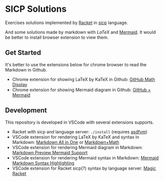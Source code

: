 # SICP Solutions

Exercises solutions implemented by [Racket](https://racket-lang.org/) in [sicp](https://pkgs.racket-lang.org/package/sicp) language.

And some solutions made by markdown with $LaTeX$ and [Mermaid](https://mermaidjs.github.io). 
It would be better to install browser extension to view them.

## Get Started

It's better to use the extensions below for chrome browser to read the Markdown in Github.
- Chrome extension for showing LaTeX by KaTeX in Github: [GitHub Math Display](https://chrome.google.com/webstore/detail/github-math-display/cgolaobglebjonjiblcjagnpmdmlgmda)
- Chrome extension for showing Mermaid diagram in Github: [GitHub + Mermaid](https://chrome.google.com/webstore/detail/github-%2B-mermaid/goiiopgdnkogdbjmncgedmgpoajilohe)

## Development

This repository is developed in VSCode with several extensions supports.

- Racket with sicp and language server: `./install` (requires [asdfvm](https://asdf-vm.com/))
- VSCode extension for rendering LaTeX by KaTeX and syntax in Markdown: [Markdown All in One](https://marketplace.visualstudio.com/items?itemName=yzhang.markdown-all-in-one) or [Markdown+Math](https://marketplace.visualstudio.com/items?itemName=goessner.mdmath)
- VSCode extension for rendering Mermaid diagram in Markdown: [Markdown Preview Mermaid Support](https://marketplace.visualstudio.com/items?itemName=bierner.markdown-mermaid)
- VSCode extension for rendering Mermaid syntax in Markdown: [Mermaid Markdown Syntax Highlighting](https://marketplace.visualstudio.com/items?itemName=bpruitt-goddard.mermaid-markdown-syntax-highlighting)
- VSCode extension for Racket sicp(?) syntax by language server: [Magic Racket](https://marketplace.visualstudio.com/items?itemName=evzen-wybitul.magic-racket)
